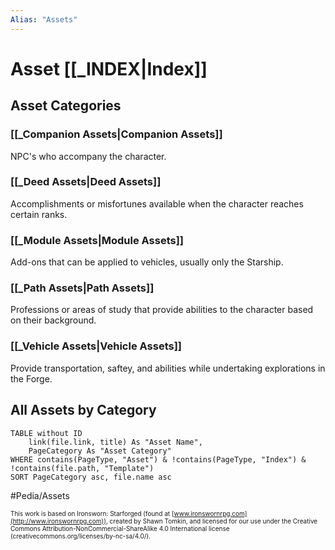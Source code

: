 ```yaml
---
Alias: "Assets"
---
```


# Asset [[_INDEX|Index]]
## Asset Categories

### [[_Companion Assets|Companion Assets]]
NPC's who accompany the character.

### [[_Deed Assets|Deed Assets]]
Accomplishments or misfortunes available when the character reaches certain ranks.

### [[_Module Assets|Module Assets]]
Add-ons that can be applied to vehicles, usually only the Starship.

### [[_Path Assets|Path Assets]]
Professions or areas of study that provide abilities to the character based on their background.

### [[_Vehicle Assets|Vehicle Assets]]
Provide transportation, saftey, and abilities while undertaking explorations in the Forge.

## All Assets by Category
```dataview
TABLE without ID
	link(file.link, title) As "Asset Name",
	PageCategory As "Asset Category"
WHERE contains(PageType, "Asset") & !contains(PageType, "Index") & !contains(file.path, "Template")
SORT PageCategory asc, file.name asc
```

#Pedia/Assets 

<font size=-2>This work is based on Ironsworn: Starforged (found at [www.ironswornrpg.com](http://www.ironswornrpg.com)), created by Shawn Tomkin, and licensed for our use under the Creative Commons Attribution-NonCommercial-ShareAlike 4.0 International license  (creativecommons.org/licenses/by-nc-sa/4.0/).</font>